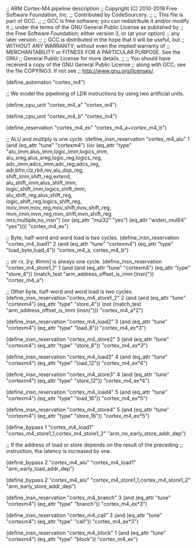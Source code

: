 ;; ARM Cortex-M4 pipeline description
;; Copyright (C) 2010-2018 Free Software Foundation, Inc.
;; Contributed by CodeSourcery.
;;
;; This file is part of GCC.
;;
;; GCC is free software; you can redistribute it and/or modify it
;; under the terms of the GNU General Public License as published by
;; the Free Software Foundation; either version 3, or (at your option)
;; any later version.
;;
;; GCC is distributed in the hope that it will be useful, but
;; WITHOUT ANY WARRANTY; without even the implied warranty of
;; MERCHANTABILITY or FITNESS FOR A PARTICULAR PURPOSE.  See the GNU
;; General Public License for more details.
;;
;; You should have received a copy of the GNU General Public License
;; along with GCC; see the file COPYING3.  If not see
;; <http://www.gnu.org/licenses/>.

(define_automaton "cortex_m4")

;; We model the pipelining of LDR instructions by using two artificial units.

(define_cpu_unit "cortex_m4_a" "cortex_m4")

(define_cpu_unit "cortex_m4_b" "cortex_m4")

(define_reservation "cortex_m4_ex" "cortex_m4_a+cortex_m4_b")

;; ALU and multiply is one cycle.
(define_insn_reservation "cortex_m4_alu" 1
  (and (eq_attr "tune" "cortexm4")
       (ior (eq_attr "type" "alu_imm,alus_imm,logic_imm,logics_imm,\
                             alu_sreg,alus_sreg,logic_reg,logics_reg,\
                             adc_imm,adcs_imm,adc_reg,adcs_reg,\
                             adr,bfm,clz,rbit,rev,alu_dsp_reg,\
                             shift_imm,shift_reg,extend,\
                             alu_shift_imm,alus_shift_imm,\
                             logic_shift_imm,logics_shift_imm,\
                             alu_shift_reg,alus_shift_reg,\
                             logic_shift_reg,logics_shift_reg,\
                             mov_imm,mov_reg,mov_shift,mov_shift_reg,\
                             mvn_imm,mvn_reg,mvn_shift,mvn_shift_reg,\
                             mrs,multiple,no_insn")
	    (ior (eq_attr "mul32" "yes")
		 (eq_attr "widen_mul64" "yes"))))
  "cortex_m4_ex")

;; Byte, half-word and word load is two cycles.
(define_insn_reservation "cortex_m4_load1" 2
  (and (eq_attr "tune" "cortexm4")
       (eq_attr "type" "load_byte,load_4"))
  "cortex_m4_a, cortex_m4_b")

;; str rx, [ry, #imm] is always one cycle.
(define_insn_reservation "cortex_m4_store1_1" 1
  (and (and (eq_attr "tune" "cortexm4")
	    (eq_attr "type" "store_4"))
       (match_test "arm_address_offset_is_imm (insn)"))
  "cortex_m4_a")

;; Other byte, half-word and word load is two cycles.
(define_insn_reservation "cortex_m4_store1_2" 2
  (and (and (eq_attr "tune" "cortexm4")
	    (eq_attr "type" "store_4"))
       (not (match_test "arm_address_offset_is_imm (insn)")))
  "cortex_m4_a*2")

(define_insn_reservation "cortex_m4_load2" 3
  (and (eq_attr "tune" "cortexm4")
       (eq_attr "type" "load_8"))
  "cortex_m4_ex*3")

(define_insn_reservation "cortex_m4_store2" 3
  (and (eq_attr "tune" "cortexm4")
       (eq_attr "type" "store_8"))
  "cortex_m4_ex*3")

(define_insn_reservation "cortex_m4_load3" 4
  (and (eq_attr "tune" "cortexm4")
       (eq_attr "type" "load_12"))
  "cortex_m4_ex*4")

(define_insn_reservation "cortex_m4_store3" 4
  (and (eq_attr "tune" "cortexm4")
       (eq_attr "type" "store_12"))
  "cortex_m4_ex*4")

(define_insn_reservation "cortex_m4_load4" 5
  (and (eq_attr "tune" "cortexm4")
       (eq_attr "type" "load_16"))
  "cortex_m4_ex*5")

(define_insn_reservation "cortex_m4_store4" 5
  (and (eq_attr "tune" "cortexm4")
       (eq_attr "type" "store_16"))
  "cortex_m4_ex*5")

(define_bypass 1 "cortex_m4_load1"
                 "cortex_m4_store1_1,cortex_m4_store1_2"
                 "arm_no_early_store_addr_dep")

;; If the address of load or store depends on the result of the preceding
;; instruction, the latency is increased by one.

(define_bypass 2 "cortex_m4_alu"
		 "cortex_m4_load1"
		 "arm_early_load_addr_dep")

(define_bypass 2 "cortex_m4_alu"
		 "cortex_m4_store1_1,cortex_m4_store1_2"
		 "arm_early_store_addr_dep")

(define_insn_reservation "cortex_m4_branch" 3
  (and (eq_attr "tune" "cortexm4")
       (eq_attr "type" "branch"))
  "cortex_m4_ex*3")

(define_insn_reservation "cortex_m4_call" 3
  (and (eq_attr "tune" "cortexm4")
       (eq_attr "type" "call"))
  "cortex_m4_ex*3")

(define_insn_reservation "cortex_m4_block" 1
  (and (eq_attr "tune" "cortexm4")
       (eq_attr "type" "block"))
  "cortex_m4_ex")
